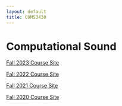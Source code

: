 ```yaml
---
layout: default
title: COMS3430
---
```

 

# Computational Sound

[Fall 2023 Course Site](./fall2023/)

[Fall 2022 Course Site](./fall2022/)

[Fall 2021 Course Site](./fall2021/)

[Fall 2020 Course Site](./fall2020/)
